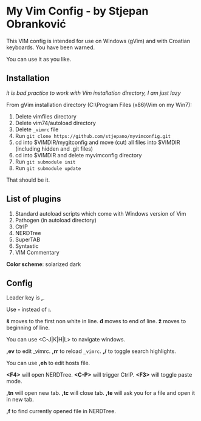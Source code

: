 # My Vim Config - by Stjepan Obranković

This VIM config is intended for use on Windows (gVim) and with Croatian keyboards. You have been warned.

You can use it as you like.


## Installation

*it is bad practice to work with Vim installation directory, I am just lazy*

From gVim installation directory (C:\Program Files (x86)\Vim on my Win7):

1. Delete vimfiles directory
2. Delete vim74/autoload directory
3. Delete `_vimrc` file
4. Run `git clone https://github.com/stjepano/myvimconfig.git` 
5. cd into $VIMDIR/mygitconfig and move (cut) all files into $VIMDIR (including hidden and .git files)
6. cd into $VIMDIR and delete myvimconfig directory
7. Run `git submodule init`
8. Run `git submodule update`

That should be it.


## List of plugins

1. Standard autoload scripts which come with Windows version of Vim
2. Pathogen (in autoload directory)
3. CtrlP
4. NERDTree
5. SuperTAB
6. Syntastic
7. VIM Commentary

**Color scheme**: solarized dark

## Config

Leader key is **,**. 

Use **-** instead of **:**.

**š** moves to the first non white in line. **đ** moves to end of line. **ž** moves to beginning of line.

You can use &lt;C-J|K|H|L&gt; to navigate windows.

**,ev** to edit _vimrc.
**,rr** to reload `_vimrc`.
**,/** to toggle search highlights.

You can use **,eh** to edit hosts file.

**&lt;F4&gt;** will open NERDTree.
**&lt;C-P&gt;** will trigger CtrlP.
**&lt;F3&gt;** will toggle paste mode.

**,tn** will open new tab. **,tc** will close tab. **,te** will ask you for a file and open it in new tab.

**,f** to find currently opened file in NERDTree.



